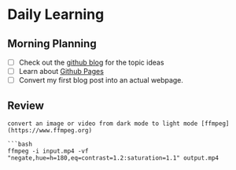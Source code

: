 # Daily Learning 

## Morning Planning 

- [ ] Check out the [github blog](https://github.blog/) for the topic ideas
- [ ] Learn about [Github Pages](https://skills.github.com/#first-day-on-github)
- [ ] Convert my first blog post into an actual webpage.

## Review
```
convert an image or video from dark mode to light mode [ffmpeg](https://www.ffmpeg.org)

```bash
ffmpeg -i input.mp4 -vf "negate,hue=h=180,eq=contrast=1.2:saturation=1.1" output.mp4
```



